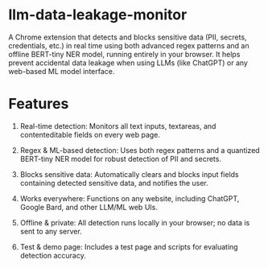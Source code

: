 # llm-data-leakage-monitor


A Chrome extension that detects and blocks sensitive data (PII, secrets, credentials, etc.) in real time using both advanced regex patterns and an offline BERT-tiny NER model, running entirely in your browser.
It helps prevent accidental data leakage when using LLMs (like ChatGPT) or any web-based ML model interface.

# Features

1. Real-time detection: Monitors all text inputs, textareas, and contenteditable fields on every web page.

2. Regex & ML-based detection: Uses both regex patterns and a quantized BERT-tiny NER model for robust detection of PII and secrets.

3. Blocks sensitive data: Automatically clears and blocks input fields containing detected sensitive data, and notifies the user.

4. Works everywhere: Functions on any website, including ChatGPT, Google Bard, and other LLM/ML web UIs.

5. Offline & private: All detection runs locally in your browser; no data is sent to any server.

6. Test & demo page: Includes a test page and scripts for evaluating detection accuracy.
